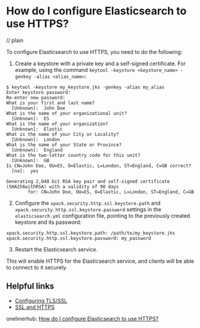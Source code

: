 # How do I configure Elasticsearch to use HTTPS?
// plain

To configure Elasticsearch to use HTTPS, you need to do the following:

1. Create a keystore with a private key and a self-signed certificate. For example, using the command `keytool -keystore <keystore_name> -genkey -alias <alias_name>`:

```
$ keytool -keystore my_keystore.jks -genkey -alias my_alias
Enter keystore password:
Re-enter new password:
What is your first and last name?
  [Unknown]:  John Doe
What is the name of your organizational unit?
  [Unknown]:  ES
What is the name of your organization?
  [Unknown]:  Elastic
What is the name of your City or Locality?
  [Unknown]:  London
What is the name of your State or Province?
  [Unknown]:  England
What is the two-letter country code for this unit?
  [Unknown]:  GB
Is CN=John Doe, OU=ES, O=Elastic, L=London, ST=England, C=GB correct?
  [no]:  yes

Generating 2,048 bit RSA key pair and self-signed certificate (SHA256withRSA) with a validity of 90 days
        for: CN=John Doe, OU=ES, O=Elastic, L=London, ST=England, C=GB
```
2. Configure the `xpack.security.http.ssl.keystore.path` and `xpack.security.http.ssl.keystore.password` settings in the `elasticsearch.yml` configuration file, pointing to the previously created keystore and its password:

```
xpack.security.http.ssl.keystore.path: /path/to/my_keystore.jks
xpack.security.http.ssl.keystore.password: my_password
```

3. Restart the Elasticsearch service.

This will enable HTTPS for the Elasticsearch service, and clients will be able to connect to it securely.

## Helpful links
- [Configuring TLS/SSL](https://www.elastic.co/guide/en/elasticsearch/reference/current/configuring-tls.html)
- [SSL and HTTPS](https://www.elastic.co/guide/en/elasticsearch/reference/current/ssl-tls.html)

onelinerhub: [How do I configure Elasticsearch to use HTTPS?](https://onelinerhub.com/elasticsearch/how-do-i-configure-elasticsearch-to-use-https)